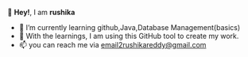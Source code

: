 👋 **Hey!**, I am **rushika**
- 🌱 I’m currently learning github,Java,Database Management(basics)
- 🌱 With the learnings, I am using this GitHub tool to create my work.
- 📫 you can reach me via email2rushikareddy@gmail.com

<!---
rushikas569628/rushikas569628 is a ✨ special ✨ repository because its `README.md` (this file) appears on your GitHub profile.
You can click the Preview link to take a look at your changes.
--->
